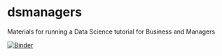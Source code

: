 # dsmanagers
Materials for running a Data Science tutorial for Business and Managers

[![Binder](https://mybinder.org/badge.svg)](https://mybinder.org/v2/gh/activoricordi/dsmanagers/master?filepath=index.ipynb)
